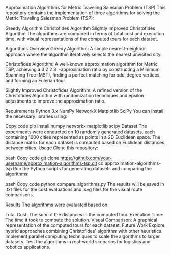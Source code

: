 Approximation Algorithms for Metric Traveling Salesman Problem (TSP)
This repository contains the implementation of three algorithms for solving the Metric Traveling Salesman Problem (TSP):

Greedy Algorithm
Christofides Algorithm
Slightly Improved Christofides Algorithm
The algorithms are compared in terms of total cost and execution time, with visual representations of the computed tours for each dataset.

Algorithms Overview
Greedy Algorithm:
A simple nearest-neighbor approach where the algorithm iteratively selects the nearest unvisited city.

Christofides Algorithm:
A well-known approximation algorithm for Metric TSP, achieving a 
3
2
2
3
​
 -approximation ratio by constructing a Minimum Spanning Tree (MST), finding a perfect matching for odd-degree vertices, and forming an Eulerian tour.

Slightly Improved Christofides Algorithm:
A refined version of the Christofides Algorithm with randomization techniques and epsilon adjustments to improve the approximation ratio.

Requirements
Python 3.x
NumPy
NetworkX
Matplotlib
SciPy
You can install the necessary libraries using:

Copy code
pip install numpy networkx matplotlib scipy
Dataset
The experiments were conducted on 10 randomly generated datasets, each containing 1000 cities represented as points in a 2D Euclidean space.
The distance matrix for each dataset is computed based on Euclidean distances between cities.
Usage
Clone this repository:

bash
Copy code
git clone https://github.com/your-username/approximation-algorithms-tsp.git
cd approximation-algorithms-tsp
Run the Python scripts for generating datasets and comparing the algorithms:

bash
Copy code
python compare_algorithms.py
The results will be saved in .txt files for the cost evaluations and .svg files for the visual route comparisons.

Results
The algorithms were evaluated based on:

Total Cost: The sum of the distances in the computed tour.
Execution Time: The time it took to compute the solution.
Visual Comparison: A graphical representation of the computed tours for each dataset.
Future Work
Explore hybrid approaches combining Christofides' algorithm with other heuristics.
Implement parallel computing techniques to scale the algorithms to larger datasets.
Test the algorithms in real-world scenarios for logistics and robotics applications.
